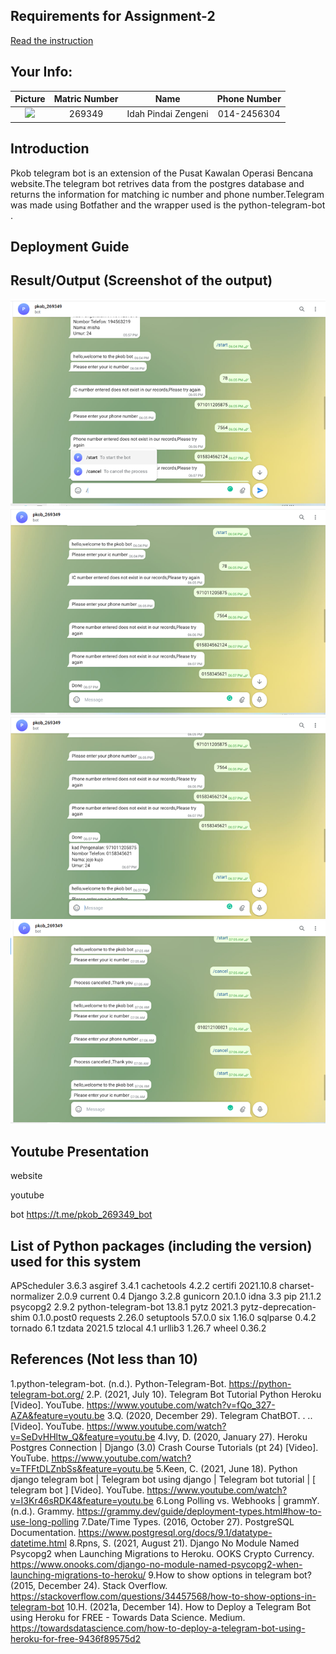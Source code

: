 ## Requirements for Assignment-2
[Read the instruction](https://github.com/STIW3054-A211/e-sulam/blob/main/Assignment-2.md)

## Your Info:
| Picture | Matric Number | Name | Phone Number |
| :---: | :---: | :---: | :---: |
<img height="auto" src="C:\Users\user\PycharmProjects\assignment-1-idahz99\images\pic - Copy.jpg" width="200px"/> | 269349 | Idah Pindai Zengeni | 014-2456304 |

## Introduction
Pkob telegram bot is an extension of the Pusat Kawalan Operasi Bencana website.The telegram bot retrives data from the postgres database and returns the information for matching ic number and phone number.Telegram was made using Botfather and the wrapper used is the python-telegram-bot .
## Deployment Guide

## Result/Output (Screenshot of the output)
![img.png](images/img.png)
![img_1.png](images/img_1.png)
![img_2.png](images/img_2.png)
![img_3.png](images/img_3.png)
## Youtube Presentation
website

youtube

bot
https://t.me/pkob_269349_bot
## List of Python packages (including the version) used for this system
APScheduler           3.6.3
asgiref               3.4.1
cachetools            4.2.2
certifi               2021.10.8
charset-normalizer    2.0.9
current               0.4
Django                3.2.8
gunicorn              20.1.0
idna                  3.3
pip                   21.1.2
psycopg2              2.9.2
python-telegram-bot   13.8.1
pytz                  2021.3
pytz-deprecation-shim 0.1.0.post0
requests              2.26.0
setuptools            57.0.0
six                   1.16.0
sqlparse              0.4.2
tornado               6.1
tzdata                2021.5
tzlocal               4.1
urllib3               1.26.7
wheel                 0.36.2

## References (Not less than 10)
1.python-telegram-bot. (n.d.). Python-Telegram-Bot. https://python-telegram-bot.org/
2.P. (2021, July 10). Telegram Bot Tutorial Python Heroku [Video]. YouTube. https://www.youtube.com/watch?v=fQo_327-AZA&feature=youtu.be
3.Q. (2020, December 29). Telegram ChatBOT. . .. [Video]. YouTube. https://www.youtube.com/watch?v=SeDvHHltw_Q&feature=youtu.be
4.Ivy, D. (2020, January 27). Heroku Postgres Connection | Django (3.0) Crash Course Tutorials (pt 24) [Video]. YouTube. https://www.youtube.com/watch?v=TFFtDLZnbSs&feature=youtu.be
5.Keen, C. (2021, June 18). Python django telegram bot | Telegram bot using django | Telegram bot tutorial | [ telegram bot ] [Video]. YouTube. https://www.youtube.com/watch?v=I3Kr46sRDK4&feature=youtu.be
6.Long Polling vs. Webhooks | grammY. (n.d.). Grammy. https://grammy.dev/guide/deployment-types.html#how-to-use-long-polling
7.Date/Time Types. (2016, October 27). PostgreSQL Documentation. https://www.postgresql.org/docs/9.1/datatype-datetime.html
8.Rpns, S. (2021, August 21). Django No Module Named Psycopg2 when Launching Migrations to Heroku. OOKS Crypto Currency. https://www.onooks.com/django-no-module-named-psycopg2-when-launching-migrations-to-heroku/
9.How to show options in telegram bot? (2015, December 24). Stack Overflow. https://stackoverflow.com/questions/34457568/how-to-show-options-in-telegram-bot
10.H. (2021a, December 14). How to Deploy a Telegram Bot using Heroku for FREE - Towards Data Science. Medium. https://towardsdatascience.com/how-to-deploy-a-telegram-bot-using-heroku-for-free-9436f89575d2